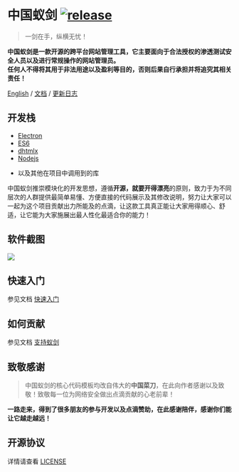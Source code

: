 # 中国蚁剑 [![release](https://img.shields.io/badge/release-v2.0.3-blue.svg?style=flat-square)][url-release]

> 一剑在手，纵横无忧！

**中国蚁剑是一款开源的跨平台网站管理工具，它主要面向于合法授权的渗透测试安全人员以及进行常规操作的网站管理员。**    
**任何人不得将其用于非法用途以及盈利等目的，否则后果自行承担并将追究其相关责任！**

[English][url-docen] / [文档][url-document] / [更新日志][url-changelog]

## 开发栈
 - [Electron][url-electron]
 - [ES6][url-es6]
 - [dhtmlx][url-dhtmlx]
 - [Nodejs][url-nodejs]
 * 以及其他在项目中调用到的库

中国蚁剑推崇模块化的开发思想，遵循**开源，就要开得漂亮**的原则，致力于为不同层次的人群提供最简单易懂、方便直接的代码展示及其修改说明，努力让大家可以一起为这个项目贡献出力所能及的点滴，让这款工具真正能让大家用得顺心、舒适，让它能为大家施展出最人性化最适合你的能力！

## 软件截图

![][url-mainui]

## 快速入门

参见文档 [快速入门][url-quickstart]

## 如何贡献

参见文档 [支持蚁剑][url-contribute]

## 致敬感谢
> 中国蚁剑的核心代码模板均改自伟大的**中国菜刀**，在此向作者感谢以及致敬！致敬每一位为网络安全做出点滴贡献的心老前辈！

**一路走来，得到了很多朋友的参与开发以及点滴赞助，在此感谢陪伴，感谢你们能让它越走越远！**

## 开源协议

详情请查看 [LICENSE](./LICENSE)


[url-docen]: README.md
[url-changelog]: CHANGELOG.md
[url-document]: http://doc.u0u.us/zh-hans/
[url-release]: https://github.com/AntSwordProject/AntSword/releases/tag/2.0.0
[url-electron]: http://electron.atom.io/
[url-es6]: http://es6.ruanyifeng.com/
[url-dhtmlx]: http://dhtmlx.com/
[url-nodejs]: https://nodejs.org/
[url-homepage]: http://uyu.us
[url-release]: https://github.com/AntSwordProject/AntSword/releases
[url-quickstart]: https://doc.u0u.us/zh-hans/getting_started/index.html
[url-contribute]: https://doc.u0u.us/zh-hans/contribute_docs.html
[url-mainui]: http://7xtigg.com1.z0.glb.clouddn.com/doc/getting_started/get_antsword_2.jpg